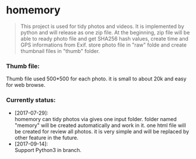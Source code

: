 # homemory

>This project is used for tidy photos and videos.
It is implemented by python and will release as one zip file.
At the beginning, zip file will be able to ready photo file and get SHA256 hash values, create time and GPS informations from Exif.
store photo file in "raw" folde and create thumbnail files in "thumb" folder.

### Thumb file:
Thumb file used 500*500 for each photo. it is small to about 20k and easy for web browse.


### Currently status:
- [2017-07-29]:  
homemory can tidy photos via gives one input folder. folder named "memory" will be created automatically and work in it.
one html file will be created for review all photos. it is very simple and will be replaced by other feature in the future.
- [2017-09-14]:  
Support Python3 in branch.
